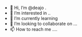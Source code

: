 - 👋 Hi, I’m @deajo .
- 👀 I’m interested in ..
- 🌱 I’m currently learning 
- 💞️ I’m looking to collaborate on ...
- 📫 How to reach me ....

<!---
deajo/deajo is a ✨ special ✨ repository because its `README.md` (this file) appears on your GitHub profile.
You can click the Preview link to take a look at your changes.
--->
